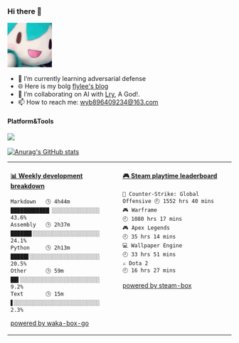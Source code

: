 ### Hi there 👋

<img src="https://github.com/flyleeee/flyleeee/blob/main/fufu.gif" width="100">

<!--
**flyleeee/flyleeee** is a ✨ _special_ ✨ repository because its `README.md` (this file) appears on your GitHub profile.

Here are some ideas to get you started:

- 🔭 I’m currently working on ...
- 🌱 I’m currently learning ...
- 👯 I’m looking to collaborate on ...
- 🤔 I’m looking for help with ...
- 💬 Ask me about ...
- 📫 How to reach me: ...
- 😄 Pronouns: ...
- ⚡ Fun fact: ...
-->

- 🌱 I’m currently learning adversarial defense
- 🌐 Here is my bolg [flylee's blog](https://flylee.club)
- 👯 I’m collaborating on AI with [Lry](https://github.com/LRY89757), A God!.
- 📫 How to reach me: wyb896409234@163.com
  
#### Platform&Tools
[![](https://img.shields.io/badge/IDE-Visual%20Studio%20Code-blue?style=flat-square&logo=Visual-Studio-Code)](https://code.visualstudio.com/)

[![Anurag's GitHub stats](https://github-readme-stats.vercel.app/api?username=flyleeee)](https://github.com/anuraghazra/github-readme-stats)


<table>
<tr>
<td valign="top" width="50%">

<!-- waka-box start -->
#### <a href="https://gist.github.com/235111c06b8721cd2a2a793e3c63048f" target="_blank">📊 Weekly development breakdown</a>
```text
Markdown   🕓 4h44m ████████████▏░░░░░░░░░░░░░░░ 43.6%
Assembly   🕓 2h37m ██████▋░░░░░░░░░░░░░░░░░░░░░ 24.1%
Python     🕓 2h13m █████▋░░░░░░░░░░░░░░░░░░░░░░ 20.5%
Other      🕓 59m   ██▌░░░░░░░░░░░░░░░░░░░░░░░░░  9.2%
Text       🕓 15m   ▋░░░░░░░░░░░░░░░░░░░░░░░░░░░  2.3%
```
<!-- Powered by https://github.com/YouEclipse/waka-box-go . -->
<!-- waka-box end -->

[powered by waka-box-go](https://github.com/YouEclipse/waka-box-go)

</td>
<td valign="top" width="50%">

<!-- steam-box start -->
#### <a href="https://gist.github.com/52fa38c7532d2567e9c9d327156a8061" target="_blank">🎮 Steam playtime leaderboard</a>
```text
🔫 Counter-Strike: Global Offensive 🕘 1552 hrs 40 mins
🎮 Warframe                         🕘 1080 hrs 17 mins
🎮 Apex Legends                     🕘 35 hrs 14 mins
💻 Wallpaper Engine                 🕘 33 hrs 51 mins
⚔️ Dota 2                           🕘 16 hrs 27 mins
```
<!-- Powered by https://github.com/YouEclipse/steam-box . -->
<!-- steam-box end -->

[powered by steam-box](https://github.com/YouEclipse/steam-box)

</td>
</tr>
</table>
